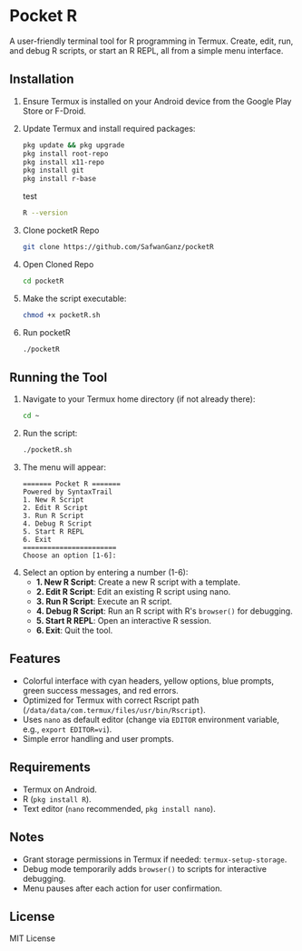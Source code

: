 # Pocket R

A user-friendly terminal tool for R programming in Termux. Create, edit, run, and debug R scripts, or start an R REPL, all from a simple menu interface.

## Installation

1. Ensure Termux is installed on your Android device from the Google Play Store or F-Droid.
2. Update Termux and install required packages:
   ```bash
   pkg update && pkg upgrade
   pkg install root-repo
   pkg install x11-repo
   pkg install git
   pkg install r-base
   ```

   test
   ```bash
   R --version
   ```
4. Clone pocketR Repo
   ```bash
   git clone https://github.com/SafwanGanz/pocketR
   ```
5. Open Cloned Repo
   ```bash
   cd pocketR
   ```
6. Make the script executable:
   ```bash
   chmod +x pocketR.sh
   ```
7. Run pocketR
   ```bash
   ./pocketR
   ```

## Running the Tool

1. Navigate to your Termux home directory (if not already there):
   ```bash
   cd ~
   ```
2. Run the script:
   ```bash
   ./pocketR.sh
   ```
3. The menu will appear:
   ```
   ======= Pocket R =======
   Powered by SyntaxTrail
   1. New R Script        
   2. Edit R Script       
   3. Run R Script        
   4. Debug R Script      
   5. Start R REPL        
   6. Exit                
   ======================= 
   Choose an option [1-6]: 
   ```
4. Select an option by entering a number (1-6):
   - **1. New R Script**: Create a new R script with a template.
   - **2. Edit R Script**: Edit an existing R script using nano.
   - **3. Run R Script**: Execute an R script.
   - **4. Debug R Script**: Run an R script with R's `browser()` for debugging.
   - **5. Start R REPL**: Open an interactive R session.
   - **6. Exit**: Quit the tool.

## Features

- Colorful interface with cyan headers, yellow options, blue prompts, green success messages, and red errors.
- Optimized for Termux with correct Rscript path (`/data/data/com.termux/files/usr/bin/Rscript`).
- Uses `nano` as default editor (change via `EDITOR` environment variable, e.g., `export EDITOR=vi`).
- Simple error handling and user prompts.

## Requirements

- Termux on Android.
- R (`pkg install R`).
- Text editor (`nano` recommended, `pkg install nano`).

## Notes

- Grant storage permissions in Termux if needed: `termux-setup-storage`.
- Debug mode temporarily adds `browser()` to scripts for interactive debugging.
- Menu pauses after each action for user confirmation.

## License

MIT License
